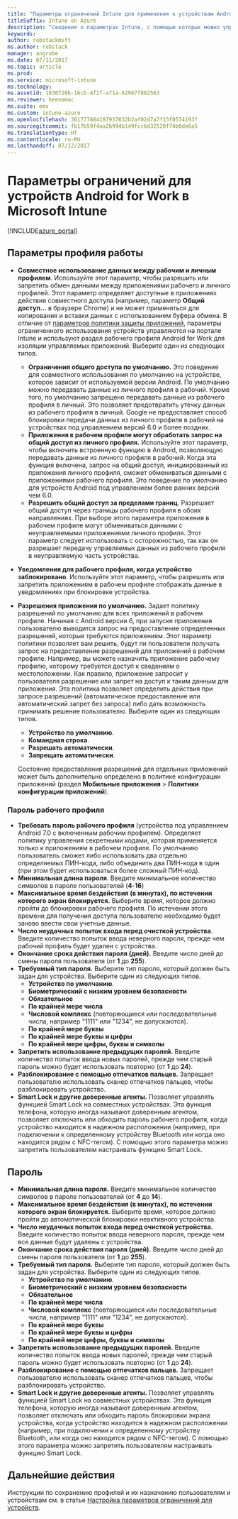 ```yaml
---
title: "Параметры ограничений Intune для применения к устройствам Android for Work"
titleSuffix: Intune on Azure
description: "Сведения о параметрах Intune, с помощью которых можно управлять параметрами и работой устройств Android for Work.\""
keywords: 
author: robstackmsft
ms.author: robstack
manager: angrobe
ms.date: 07/11/2017
ms.topic: article
ms.prod: 
ms.service: microsoft-intune
ms.technology: 
ms.assetid: 1830720b-16cb-4f2f-a71a-62967f882563
ms.reviewer: heenamac
ms.suite: ems
ms.custom: intune-azure
ms.openlocfilehash: 361777884187937632b2af02d7a7f15f0574193f
ms.sourcegitcommit: fb17b59f4aa2b994b149fcc6d32520f74b0de6a5
ms.translationtype: HT
ms.contentlocale: ru-RU
ms.lasthandoff: 07/12/2017
---
```

# <a name="android-for-work-device-restriction-settings-in-microsoft-intune"></a>Параметры ограничений для устройств Android for Work в Microsoft Intune

[!INCLUDE[azure_portal](./includes/azure_portal.md)]

## <a name="work-profile-settings"></a>Параметры профиля работы
- **Совместное использование данных между рабочим и личным профилем**. Используйте этот параметр, чтобы разрешить или запретить обмен данными между приложениями рабочего и личного профилей. Этот параметр определяет доступные в приложениях действия совместного доступа (например, параметр **Общий доступ…** в браузере Chrome) и не может применяться для копирования и вставки данных с использованием буфера обмена. В отличие от [параметров политики защиты приложений](https://docs.microsoft.com/intune-classic/deploy-use/protect-app-data-using-mobile-app-management-policies-with-microsoft-intune), параметры ограниченного использования устройств управляются на портале Intune и используют раздел рабочего профиля Android for Work для изоляции управляемых приложений. Выберите один из следующих типов.
    - **Ограничения общего доступа по умолчанию.** Это поведение для совместного использования по умолчанию на устройстве, которое зависит от используемой версии Android. По умолчанию можно передавать данные из личного профиля в рабочий. Кроме того, по умолчанию запрещено передавать данные из рабочего профиля в личный. Это позволяет предотвратить утечку данных из рабочего профиля в личный. Google не предоставляет способ блокировки передачи данных из личного профиля в рабочий на устройствах под управлением версий 6.0 и более поздних.   
    - **Приложения в рабочем профиле могут обработать запрос на общий доступ из личного профиля.** Используйте этот параметр, чтобы включить встроенную функцию в Android, позволяющую передавать данные из личного профиля в рабочий. Когда эта функция включена, запрос на общий доступ, инициированный из приложения личного профиля, сможет обмениваться данными с приложениями рабочего профиля. Это поведение по умолчанию для устройств Android под управлением более ранних версий чем 6.0.
    - **Разрешить общий доступ за пределами границ**. Разрешает общий доступ через границы рабочего профиля в обоих направлениях. При выборе этого параметра приложения в рабочем профиле могут обмениваться данными с неуправляемыми приложениями личного профиля. Этот параметр следует использовать с осторожностью, так как он разрешает передачу управляемых данных из рабочего профиля в неуправляемую часть устройства.

-   **Уведомления для рабочего профиля, когда устройство заблокировано**. Используйте этот параметр, чтобы разрешить или запретить приложениям в рабочем профиле отображать данные в уведомлениях при блокировке устройства.
-   **Разрешения приложения по умолчанию.** Задает политику разрешений по умолчанию для всех приложений в рабочем профиле. Начиная с Android версии 6, при запуске приложения пользователю выводится запрос на предоставление определенных разрешений, которые требуются приложениям. Этот параметр политики позволяет вам решить, будут ли пользователи получать запрос на предоставление разрешений для приложений в рабочем профиле. Например, вы можете назначить приложение рабочему профилю, которому требуется доступ к сведениям о местоположении. Как правило, приложение запросит у пользователя разрешение или запрет на доступ к таким данным для приложения. Эта политика позволяет определить действия при запросе разрешений (автоматическое предоставление или автоматический запрет без запроса) либо дать возможность принимать решение пользователю. Выберите один из следующих типов.
    -   **Устройство по умолчанию**.
    -   **Командная строка**.
    -   **Разрешать автоматически**.
    -   **Запрещать автоматически**.

    Состояние предоставления разрешений для отдельных приложений может быть дополнительно определено в политике конфигурации приложений (раздел **Мобильные приложения** > **Политики конфигурации приложений**).

### <a name="work-profile-password"></a>Пароль рабочего профиля
- **Требовать пароль рабочего профиля** (устройства под управлением Android 7.0 с включенным рабочим профилем). Определяет политику управления секретными кодами, которая применяется только к приложениям в рабочем профиле. По умолчанию пользователь сможет либо использовать два отдельно определяемых ПИН-кода, либо объединить два ПИН-кода в один (при этом будет использоваться более сложный ПИН-код).
- **Минимальная длина пароля**. Введите минимальное количество символов в пароле пользователей (**4**-**16**)
- **Максимальное время бездействия (в минутах), по истечении которого экран блокируется.** Выберите время, которое должно пройти до блокировки рабочего профиля. По истечении этого времени для получения доступа пользователю необходимо будет заново ввести свои учетные данные.
- **Число неудачных попыток входа перед очисткой устройства**. Введите количество попыток ввода неверного пароля, прежде чем рабочий профиль будет удален с устройства.
- **Окончание срока действия пароля (дней).** Введите число дней до смены пароля пользователя (от **1** до **255**).
- **Требуемый тип пароля.** Выберите тип пароля, который должен быть задан для устройства. Выберите один из следующих типов.
    - **Устройство по умолчанию**.
    - **Биометрический с низким уровнем безопасности**
    - **Обязательное**
    - **По крайней мере числа**
    - **Числовой комплекс** (повторяющиеся или последовательные числа, например "1111" или "1234", не допускаются).
    - **По крайней мере буквы**
    - **По крайней мере буквы и цифры**
    - **По крайней мере цифры, буквы и символы**
- **Запретить использование предыдущих паролей.** Введите количество попыток ввода новых паролей, прежде чем старый пароль можно будет использовать повторно (от **1** до **24**).
- **Разблокирование с помощью отпечатков пальцев.** Запрещает пользователю использовать сканер отпечатков пальцев, чтобы разблокировать устройство.
- **Smart Lock и другие доверенные агенты.** Позволяет управлять функцией Smart Lock на совместных устройствах. Эта функция телефона, которую иногда называют доверенным агентом, позволяет отключать или обходить пароль рабочего профиля, когда устройство находится в надежном расположении (например, при подключении к определенному устройству Bluetooth или когда оно находится рядом с NFC-тегом). С помощью этого параметра можно запретить пользователям настраивать функцию Smart Lock.

## <a name="password"></a>Пароль

- **Минимальная длина пароля.** Введите минимальное количество символов в пароле пользователей (от **4** до **14**).
- **Максимальное время бездействия (в минутах), по истечении которого экран блокируется.** Выберите время, которое должно пройти до автоматической блокировки неактивного устройства.
- **Число неудачных попыток входа перед очисткой устройства.** Введите количество попыток ввода неверного пароля, прежде чем все данные будут удалены с устройства.
- **Окончание срока действия пароля (дней).** Введите число дней до смены пароля пользователя (от **1** до **255**).
- **Требуемый тип пароля.** Выберите тип пароля, который должен быть задан для устройства. Выберите один из следующих типов.
    - **Устройство по умолчанию**.
    - **Биометрический с низким уровнем безопасности**
    - **Обязательное**
    - **По крайней мере числа**
    - **Числовой комплекс** (повторяющиеся или последовательные числа, например "1111" или "1234", не допускаются).
    - **По крайней мере буквы**
    - **По крайней мере буквы и цифры**
    - **По крайней мере цифры, буквы и символы**
- **Запретить использование предыдущих паролей.** Введите количество попыток ввода новых паролей, прежде чем старый пароль можно будет использовать повторно (от **1** до **24**).
- **Разблокирование с помощью отпечатков пальцев.** Запрещает пользователю использовать сканер отпечатков пальцев, чтобы разблокировать устройство.
- **Smart Lock и другие доверенные агенты.** Позволяет управлять функцией Smart Lock на совместных устройствах. Эта функция телефона, которую иногда называют доверенным агентом, позволяет отключать или обходить пароль блокировки экрана устройства, когда устройство находится в надежном расположении (например, при подключении к определенному устройству Bluetooth, или когда оно находится рядом с NFC-тегом). С помощью этого параметра можно запретить пользователям настраивать функцию Smart Lock.

## <a name="next-steps"></a>Дальнейшие действия

Инструкции по сохранению профилей и их назначению пользователям и устройствам см. в статье [Настройка параметров ограничений для устройств](device-restrictions-configure.md).

